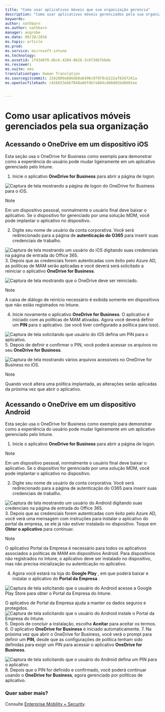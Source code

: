 ```yaml
---
title: "Como usar aplicativos móveis que sua organização gerencia"
description: "Como usar aplicativos móveis gerenciados pela sua organização"
keywords: 
author: nathbarn
ms.author: nathbarn
manager: angrobe
ms.date: 09/28/2016
ms.topic: article
ms.prod: 
ms.service: microsoft-intune
ms.technology: 
ms.assetid: 174348f0-dbc6-4204-8626-3c6f38b7bbde
ms.reviewer: 
ms.suite: ems
translationtype: Human Translation
ms.sourcegitcommit: 2342889a686db8a6496c97979cb222af8347241a
ms.openlocfilehash: c426653ebb7848a86fdb7a884cd88d01bd8601ee


---
```


# <a name="how-to-use-mobile-apps-managed-by-your-organization"></a>Como usar aplicativos móveis gerenciados pela sua organização

## <a name="accessing-onedrive-on-an-ios-device"></a>Acessando o OneDrive em um dispositivo iOS

Esta seção usa o OneDrive for Business como exemplo para demonstrar como a experiência do usuário pode mudar ligeiramente em um aplicativo gerenciado pelo Intune.

1.  Inicie o aplicativo **OneDrive for Business** para abrir a página de logon.

  ![Captura de tela mostrando a página de logon do OneDrive for Business para o iOS.](./media/ft-useMngdApps-1-launchOnedrive.png)
> [!NOTE]
> Em um dispositivo pessoal, normalmente o usuário final deve baixar o aplicativo. Se o dispositivo for gerenciado por uma solução MDM, você pode implantar o aplicativo no dispositivo.

2.  Digite seu nome de usuário da conta corporativa. Você será redirecionado para a página de **autenticação do O365** para inserir suas credenciais de trabalho.

  ![Captura de tela mostrando um usuário do iOS digitando suas credenciais na página de entrada do Office 365.](./media/ft-useMngdApps-2-enterName.png)
3.  Depois que as credenciais forem autenticadas com êxito pelo Azure AD, as políticas de MAM serão aplicadas e você deverá será solicitado a reiniciar o aplicativo **OneDrive for Business**.

  ![Captura de tela mostrando que o OneDrive deve ser reiniciado.](./media/ft-useMngdApps-3-restart.png)
> [!NOTE]
> A caixa de diálogo de reinício necessário é exibida somente em dispositivos que não estão registrados no Intune.

4.  Inicie novamente o aplicativo **OneDrive for Business**. O aplicativo é iniciado com as políticas de MAM ativadas. Agora você deverá definir um **PIN** para o aplicativo. (se você tiver configurado a política para isso).

  ![Captura de tela solicitando que usuário do iOS defina um PIN para o aplicativo.](./media/ft-useMngdApps-4-enterPIN.png)
5.  Depois de definir e confirmar o PIN, você poderá acessar os arquivos no seu **OneDrive for Business**.

  ![Captura de tela mostrando vários arquivos acessíveis no OneDrive for Business no iOS.](./media/ft-useMngdApps-5-accessFiles.png)
> [!NOTE]
> Quando você altera uma política implantada, as alterações serão aplicadas da próxima vez que abrir o aplicativo.

## <a name="accessing-onedrive-on-an-android-device"></a>Acessando o OneDrive em um dispositivo Android
Esta seção usa o OneDrive for Business como exemplo para demonstrar como a experiência do usuário pode mudar ligeiramente em um aplicativo gerenciado pelo Intune.
1.  Inicie o aplicativo **OneDrive for Business** para abrir a página de logon.
> [!NOTE]
> Em um dispositivo pessoal, normalmente o usuário final deve baixar o aplicativo. Se o dispositivo for gerenciado por uma solução MDM, você pode implantar o aplicativo no dispositivo.

2.  Digite seu nome de usuário da conta corporativa. Você será redirecionado para a página de autenticação do O365 para inserir suas credenciais de trabalho.

  ![Captura de tela mostrando um usuário do Android digitando suas credenciais na página de entrada do Office 365.](./media/ft-useMngdApps-6-enterCreds.png)
3.  Depois que as credenciais forem autenticadas com êxito pelo Azure AD, você verá uma mensagem com instruções para instalar o aplicativo do portal da empresa, se ele já não estiver instalado no dispositivo. Toque em **Obter o aplicativo** para continuar.
> [!NOTE]
> O aplicativo Portal da Empresa é necessário para todos os aplicativos associados a políticas de MAM em dispositivos Android. Para dispositivos não registrados no Intune, o aplicativo deve ser instalado no dispositivo, mas não precisa inicialização ou autenticação no aplicativo.

4.  Agora você estará na loja do **Google Play** , em que poderá baixar e instalar o aplicativo do **Portal da Empresa** .

  ![Captura de tela solicitando que o usuário do Android acesse a Google Play Store para obter o Portal da Empresa do Intune.](./media/ft-useMngdApps-7-installPortal.png)

 O aplicativo de Portal da Empresa ajuda a manter os dados seguros e protegidos.
![Captura de tela solicitando que o usuário do Android instale o Portal da Empresa do Intune.](./media/ft-useMngdApps-8-intunePortal.png)
5.  Depois de concluir a instalação, escolha **Aceitar** para aceitar os termos.
6.  O aplicativo **OneDrive for Business** é iniciado automaticamente.
7.  Na próxima vez que abrir o OneDrive for Business, você verá o prompt para definir um **PIN**, desde que as configurações de política tenham sido definidas para exigir um PIN para acessar o aplicativo **OneDrive for Business**.

  ![Captura de tela solicitando que o usuário do Android defina um PIN para o aplicativo](./media/ft-useMngdApps-9-setNewPIN.png)
8.  Depois que o PIN for definido e confirmado, você poderá continuar usando o **OneDrive for Business**, agora gerenciado por políticas de aplicativo.

### <a name="want-to-learn-more"></a>Quer saber mais?
Consulte [Enterprise Mobility + Security](https://www.microsoft.com/en-us/server-cloud/enterprise-mobility/overview.aspx).



<!--HONumber=Jan17_HO1-->


